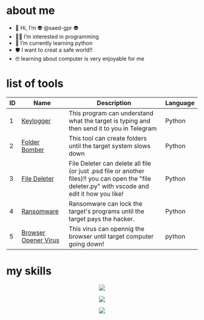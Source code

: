 # about me

- 👋 Hi, I’m :alien: @saed-gpr :alien:
- 👨‍💻 I’m interested in programming
- :snake: I’m currently learning python
- 🛡 I want to creat a safe world!!
- 🤓 learning about computer is very enjoyable for me

# list of tools
| ID |  Name   | Description |  Language  |
| -- | ------  |  ---------  |  --------  |
|  1 |  [Keylogger](https://github.com/saed-gpr/key_logger/)  | This program can understand what the target is typing and then send it to you in Telegram | Python |
|  2 |  [Folder Bomber](https://github.com/saed-gpr/folder-bomber) | This tool can create folders until the target system slows down | Python |
|  3 |  [File Deleter](https://github.com/saed-gpr/file-deleter) | File Deleter can delete all file (or just .psd file or another files)!! you can open the "file deleter.py" with vscode and edit it how you like! | Python |
|  4 |  [Ransomware](https://github.com/saed-gpr/ransomware) | Ransomware can lock the target's programs until the target pays the hacker.  | Python |
|  5 |  [Browser Opener Virus](https://github.com/saed-gpr/browser-opener) | This virus can opennig the browser until target computer going down! | python |



# my skills

<p align="center">
  <a href="https://skillicons.dev">
    <img src="https://skillicons.dev/icons?i=django,py,linux" />
  </a>
</p>
<p align="center">
  <a href="https://skillicons.dev">
    <img src="https://skillicons.dev/icons?i=raspberrypi,bash,github" />
  </a>
</p>

</p>
<p align="center">
  <a href="https://skillicons.dev">
    <img src="https://skillicons.dev/icons?i=arduino" />
  </a>
</p>




<!---
saed-gpr/saed-gpr is a ✨ special ✨ repository because its `README.md` (this file) appears on your GitHub profile.
You can click the Preview link to take a look at your changes.
--->
